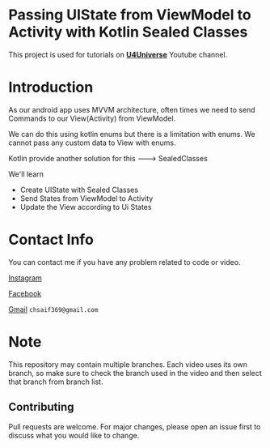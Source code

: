 # Passing UIState from ViewModel to Activity with Kotlin Sealed Classes

This project is used for tutorials on **[U4Universe](https://www.youtube.com/u4universe)** Youtube channel.

# Introduction
As our android app uses MVVM architecture, often times we need to send Commands to our View(Activity) from ViewModel.

We can do this using kotlin enums but there is a limitation with enums. We cannot pass any custom data to View with enums.

Kotlin provide another solution for this ---> SealedClasses

We'll learn

* Create UIState with Sealed Classes
* Send States from ViewModel to Activity
* Update the View according to Ui States


# Contact Info
You can contact me if you have any problem related to code or video.

[Instagram](https://www.instagram.com/saifi369/)

[Facebook](https://www.facebook.com/saifi369)

[Gmail](chsaif369@gmail.com)  ```chsaif369@gmail.com```

# Note

This repository may contain multiple branches. Each video uses its own branch, so make sure to check the branch used in the video and then select that branch from branch list.

## Contributing
Pull requests are welcome. For major changes, please open an issue first to discuss what you would like to change.
